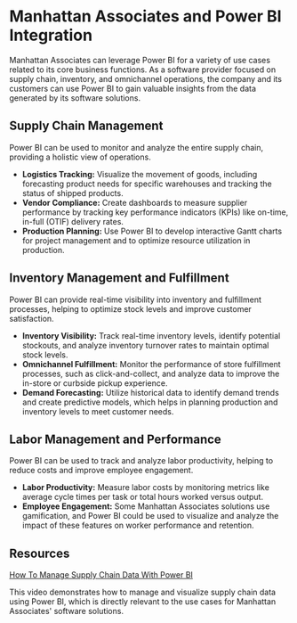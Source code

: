 # Manhattan Associates and Power BI Integration

Manhattan Associates can leverage Power BI for a variety of use cases related to its core business functions. As a software provider focused on supply chain, inventory, and omnichannel operations, the company and its customers can use Power BI to gain valuable insights from the data generated by its software solutions.

## Supply Chain Management

Power BI can be used to monitor and analyze the entire supply chain, providing a holistic view of operations.

- **Logistics Tracking:** Visualize the movement of goods, including forecasting product needs for specific warehouses and tracking the status of shipped products.
- **Vendor Compliance:** Create dashboards to measure supplier performance by tracking key performance indicators (KPIs) like on-time, in-full (OTIF) delivery rates.
- **Production Planning:** Use Power BI to develop interactive Gantt charts for project management and to optimize resource utilization in production.

## Inventory Management and Fulfillment

Power BI can provide real-time visibility into inventory and fulfillment processes, helping to optimize stock levels and improve customer satisfaction.

- **Inventory Visibility:** Track real-time inventory levels, identify potential stockouts, and analyze inventory turnover rates to maintain optimal stock levels.
- **Omnichannel Fulfillment:** Monitor the performance of store fulfillment processes, such as click-and-collect, and analyze data to improve the in-store or curbside pickup experience.
- **Demand Forecasting:** Utilize historical data to identify demand trends and create predictive models, which helps in planning production and inventory levels to meet customer needs.

## Labor Management and Performance

Power BI can be used to track and analyze labor productivity, helping to reduce costs and improve employee engagement.

- **Labor Productivity:** Measure labor costs by monitoring metrics like average cycle times per task or total hours worked versus output.
- **Employee Engagement:** Some Manhattan Associates solutions use gamification, and Power BI could be used to visualize and analyze the impact of these features on worker performance and retention.

## Resources

[How To Manage Supply Chain Data With Power BI](https://www.youtube.com/watch?v=AF8gac_7x0M&pp=0gcJCfwAo7VqN5tD)

This video demonstrates how to manage and visualize supply chain data using Power BI, which is directly relevant to the use cases for Manhattan Associates' software solutions.
